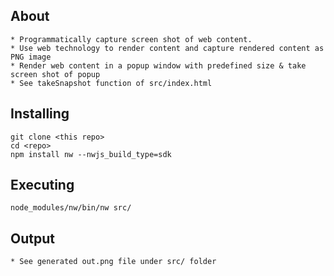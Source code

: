 ## About
    * Programmatically capture screen shot of web content. 
    * Use web technology to render content and capture rendered content as PNG image
    * Render web content in a popup window with predefined size & take screen shot of popup
    * See takeSnapshot function of src/index.html

## Installing
    git clone <this repo>
    cd <repo>
    npm install nw --nwjs_build_type=sdk

## Executing
    node_modules/nw/bin/nw src/

## Output
    * See generated out.png file under src/ folder
